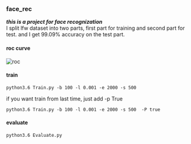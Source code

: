 ### face_rec
***this is a project for face recognization***  
I split lfw dataset into two parts, first part for training and second part for test.
and I get 99.09% accuracy on the test part.
#### roc curve  
![roc](https://github.com/sunnythree/face_rec/tree/maste/data/roc.png)

#### train  
```
python3.6 Train.py -b 100 -l 0.001 -e 2000 -s 500  
```
if you want train from last time, just add -p True
```
python3.6 Train.py -b 100 -l 0.001 -e 2000 -s 500  -P true
```
#### evaluate 
```
python3.6 Evaluate.py
